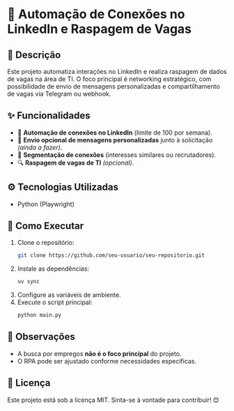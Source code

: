 # 🚀 Automação de Conexões no LinkedIn e Raspagem de Vagas

## 📌 Descrição
Este projeto automatiza interações no LinkedIn e realiza raspagem de dados de vagas na área de TI. O foco principal é networking estratégico, com possibilidade de envio de mensagens personalizadas e compartilhamento de vagas via Telegram ou webhook.

## ✨ Funcionalidades
- 📩 **Automação de conexões no LinkedIn** (limite de 100 por semana).
- 💬 **Envio opcional de mensagens personalizadas** junto à solicitação *(ainda a fazer)*.
- 🎯 **Segmentação de conexões** (interesses similares ou recrutadores).
- 🔍 **Raspagem de vagas de TI** *(opcional)*.

## ⚙️ Tecnologias Utilizadas
- Python (Playwright)

## 🚀 Como Executar
1. Clone o repositório:
   ```bash
   git clone https://github.com/seu-usuario/seu-repositorio.git
   ```
2. Instale as dependências:
   ```bash
   uv sync
   ```
3. Configure as variáveis de ambiente.
4. Execute o script principal:
   ```bash
   python main.py
   ```

## 📌 Observações
- A busca por empregos **não é o foco principal** do projeto.
- O RPA pode ser ajustado conforme necessidades específicas.

## 📄 Licença
Este projeto está sob a licença MIT. Sinta-se à vontade para contribuir! 😊
